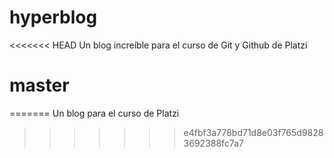 # hyperblog
<<<<<<< HEAD
Un blog increíble para el curso de Git y Github de Platzi
# master
=======
Un blog para el curso de Platzi
>>>>>>> e4fbf3a778bd71d8e03f765d98283692388fc7a7
